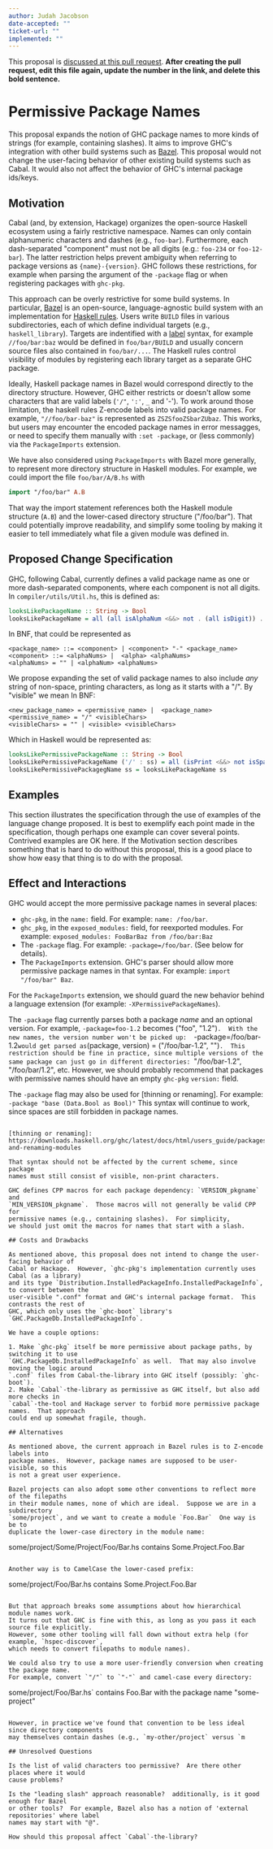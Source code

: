 ```yaml
---
author: Judah Jacobson
date-accepted: ""
ticket-url: ""
implemented: ""
---
```


This proposal is [discussed at this pull request](https://github.com/ghc-proposals/ghc-proposals/pull/0>).
**After creating the pull request, edit this file again, update the number in
the link, and delete this bold sentence.**

# Permissive Package Names

This proposal expands the notion of GHC package names to more kinds of strings
(for example, containing slashes).  It aims to improve GHC's integration with other
build systems such as [Bazel](https://bazel.build). This proposal would not
change the user-facing behavior of other existing build systems such as Cabal.
It would also not affect the behavior of GHC's internal package ids/keys.


## Motivation

Cabal (and, by extension, Hackage) organizes the open-source Haskell ecosystem
using a fairly restrictive namespace. Names can only contain alphanumeric
characters and dashes (e.g., `foo-bar`). Furthermore, each dash-separated
"component" must not be all digits (e.g.: `foo-234` or `foo-12-bar`).  The latter restriction
helps prevent ambiguity when referring to package versions as `{name}-{version}`.
GHC follows these restrictions, for example when parsing the argument of the
`-package` flag or when registering packages with `ghc-pkg`.

This approach can be overly restrictive for some build systems.  In
particular, [Bazel] is an open-source, language-agnostic build system with an
implementation for [Haskell rules].  Users write `BUILD` files in various
subdirectories, each of which define individual targets (e.g.,
`haskell_library`). Targets are indentified with a [label] syntax, for example
`//foo/bar:baz` would be defined in `foo/bar/BUILD` and usually concern source files also contained
in `foo/bar/...`. The Haskell rules control visibility of modules by registering
each library target as a separate GHC package.

[Bazel]: https://bazel.build
[Haskell rules]: https://haskell.build
[label]: https://docs.bazel.build/versions/master/build-ref.html#labels

Ideally, Haskell package names in Bazel would correspond directly to the directory
structure. However, GHC either restricts or doesn't allow some characters that
are valid labels (`'/"`, `':'`, `_` and '-'). To work around those limitation, the
haskell rules Z-encode labels into valid package names.  For example, `"//foo/bar-baz"`
is represented as `ZSZSfooZSbarZUbaz`.  This works, but users may encounter the 
encoded package names in error messagges, or need to specify them manually
with `:set -package`, or (less commonly) via the `PackageImports` extension.

We have also considered using `PackageImports` with Bazel more generally, to
represent more directory structure in Haskell modules.  For example, we could import
the file `foo/bar/A/B.hs` with

```haskell
import "/foo/bar" A.B
```

That way the import statement references both the Haskell module structure (`A.B`) and the
lower-cased directory structure ("/foo/bar").  That could potentially improve
readability, and simplify some tooling by making it easier to tell immediately what file
a given module was defined in.

## Proposed Change Specification

GHC, following Cabal, currently defines a valid package name as one or more
dash-separated components, where each component is not all digits.  In
`compiler/utils/Util.hs`, this is defined as:

```haskell
looksLikePackageName :: String -> Bool
looksLikePackageName = all (all isAlphaNum <&&> not . (all isDigit)) . split '-'
```

In BNF, that could be represented as

```
<package_name> ::= <component> | <component> "-" <package_name>
<component> ::= <alphaNums> |  <alpha> <alphaNums>
<alphaNums> = "" | <alphaNum> <alphaNums>
```

We propose expanding the set of valid package names to also include *any* string
of non-space, printing characters, as long as it starts with a "/".  By "visible" we mean In BNF:

```
<new_package_name> = <permissive_name> |  <package_name>
<permissive_name> = "/" <visibleChars>
<visibleChars> = "" | <visible> <visibleChars>
```

Which in Haskell would be represented as:

```haskell
looksLikePermissivePackageName :: String -> Bool
looksLikePermissivePackageName ('/' : ss) = all (isPrint <&&> not isSpace) ss
looksLikePermissivePackagegName ss = looksLikePackageName ss
```

## Examples

This section illustrates the specification through the use of examples of the
language change proposed. It is best to exemplify each point made in the
specification, though perhaps one example can cover several points. Contrived
examples are OK here. If the Motivation section describes something that is
hard to do without this proposal, this is a good place to show how easy that
thing is to do with the proposal.

## Effect and Interactions

GHC would accept the more permissive package names in several places:

- `ghc-pkg`, in the `name:` field.  For example: `name: /foo/bar`.
- `ghc_pkg`, in the `exposed_modules:` field, for reexported modules. For example:
  `exposed_modules: FooBarBaz from /foo/bar:Baz`
- The `-package` flag.  For example: `-package=/foo/bar`.  (See below for details).
- The `PackageImports` extension.  GHC's parser should allow more permissive
  package names in that syntax.  For example: `import "/foo/bar" Baz`.

For the `PackageImports` extension, we should guard the new behavior
behind a language  extension (for example: `-XPermissivePackageNames`).

The `-package` flag currently parses both a package *name* and an optional version.
For example, `-package=foo-1.2` becomes ("foo", "1.2")`.  With the new names,
the version number won't be picked up:  `-package=/foo/bar-1.2` would get
parsed as `(package, version) = ("/foo/bar-1.2", "")`.  This restriction should
be fine in practice, since multiple versions of the same package can just go in
different directories: `"/foo/bar-1.2", "/foo/bar/1.2", etc.  However, we should
probably recommend that packages with permissive names should have an empty
`ghc-pkg` `version:` field.

The `-package` flag may also be used for [thinning or renaming].  For example:
`-package "base (Data.Bool as Bool)"`  This syntax will continue to work, since spaces
are still forbidden in package names.
```

[thinning or renaming]: https://downloads.haskell.org/ghc/latest/docs/html/users_guide/packages.html#thinning-and-renaming-modules

That syntax should not be affected by the current scheme, since package
names must still consist of visible, non-print characters.

GHC defines CPP macros for each package dependency: `VERSION_pkgname` and
`MIN_VERSION_pkgname`.  Those macros will not generally be valid CPP for
permissive names (e.g., containing slashes).  For simplicity,
we should just omit the macros for names that start with a slash.

## Costs and Drawbacks

As mentioned above, this proposal does not intend to change the user-facing behavior of
Cabal or Hackage.  However, `ghc-pkg's implementation currently uses Cabal (as a library)
and its type `Distribution.InstalledPackageInfo.InstalledPackageInfo`, to convert between the
user-visible ".conf" format and GHC's internal package format.  This contrasts the rest of
GHC, which only uses the `ghc-boot` library's `GHC.PackageDb.InstalledPackageInfo`.

We have a couple options:

1. Make `ghc-pkg` itself be more permissive about package paths, by switching it to use
`GHC.PackageDb.InstalledPackageInfo` as well.  That may also involve moving the logic around
`.conf` files from Cabal-the-library into GHC itself (possibly: `ghc-boot`).
2. Make `Cabal`-the-library as permissive as GHC itself, but also add more checks in
`cabal`-the-tool and Hackage server to forbid more permissive package names.  That approach
could end up somewhat fragile, though.

## Alternatives

As mentioned above, the current approach in Bazel rules is to Z-encode labels into
package names.  However, package names are supposed to be user-visible, so this
is not a great user experience.

Bazel projects can also adopt some other conventions to reflect more of the filepaths
in their module names, none of which are ideal.  Suppose we are in a subdirectory
`some/project`, and we want to create a module `Foo.Bar`  One way is be to
duplicate the lower-case directory in the module name:

```
some/project/Some/Project/Foo/Bar.hs contains Some.Project.Foo.Bar
```

Another way is to CamelCase the lower-cased prefix:

```
some/project/Foo/Bar.hs contains Some.Project.Foo.Bar
```

But that approach breaks some assumptions about how hierarchical module names work.
It turns out that GHC is fine with this, as long as you pass it each source file explicitly.
However, some other tooling will fall down without extra help (for example, `hspec-discover`,
which needs to convert filepaths to module names).

We could also try to use a more user-friendly conversion when creating the package name.
For example, convert `"/"` to `"-"` and camel-case every directory:

```
some/project/Foo/Bar.hs` contains Foo.Bar with the package name "some-project"
```

However, in practice we've found that convention to be less ideal since directory components
may themselves contain dashes (e.g., `my-other/project` versus `m

## Unresolved Questions

Is the list of valid characters too permissive?  Are there other places where it would
cause problems?

Is the "leading slash" approach reasonable?  additionally, is it good enough for Bazel
or other tools?  For example, Bazel also has a notion of 'external repositories' where label
names may start with "@".

How should this proposal affect `Cabal`-the-library?

